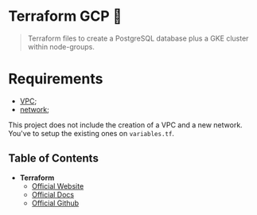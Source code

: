 <h1 align="">Terraform GCP 👋</h1>
<p>
</p>

> Terraform files to create a PostgreSQL database plus a GKE cluster within node-groups.

# Requirements 

* [VPC](https://cloud.google.com/vpc/);
* [network](https://cloud.google.com/vpc/docs/create-modify-vpc-networks);

This project does not include the creation of a VPC and a new network. You've to setup the existing ones on `variables.tf`.

## Table of Contents

* **Terraform**  
  * [Official Website](https://www.terraform.io/)
  * [Official Docs](https://www.terraform.io/docs/index.html)
  * [Official Github](https://github.com/hashicorp/terraform)

